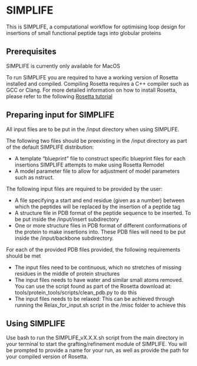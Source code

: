# SIMPLIFE
This is SIMPLIFE, a computational workflow for optimising loop design for insertions of small functional peptide tags into globular proteins


## Prerequisites
SIMPLIFE is currently only available for MacOS 

To run SIMPLIFE you are required to have a working version of Rosetta installed and compiled. Compiling Rosetta requires a C++ compiler such as GCC or Clang. 
For more detailed information on how to install Rosetta, please refer to the following [Rosetta tutorial](https://docs.rosettacommons.org/demos/latest/tutorials/install_build/install_build) 


## Preparing input for SIMPLIFE
All input files are to be put in the /input directory when using SIMPLIFE. 

The following two files should be preexisting in the /input directory as part of the default SIMPLIFE distribution: 
- A template “blueprint” file to construct specific blueprint files for each insertions SIMPLIFE attempts to make using Rosetta Remodel
- A model parameter file to allow for adjustment of model parameters such as nstruct.  


The following input files are required to be provided by the user: 
- A file specifying a start and end residue (given as a number) between which the peptides will be replaced by the insertion of a peptide tag  
- A structure file in PDB format of the peptide sequence to be inserted. To be put inside the /input/insert subdirectory
- One or more structure files in PDB format of different conformations of the protein to make insertions into. These PDB files will need to be put inside the /input/backbone subdirectory.   


For each of the provided PDB files provided, the following requirements should be met

- The input files need to be continuous, which no stretches of missing residues in the middle of protein structures 
- The input files needs to have water and similar small atoms removed. You can use the script found as part of the Rosetta download at: tools/protein_tools/scripts/clean_pdb.py to do this 
- The input files needs to be relaxed: This can be achieved through running the Relax_for_input.sh script in the /misc folder to achieve this

## Using SIMPLIFE
Use bash to run the SIMPLIFE_vX.X.X.sh script from the main directory in your terminal to start the grafting/refinement module of SIMPLIFE. You will be prompted to provide a name for your run, as well as provide the path for your compiled version of Rosetta.


